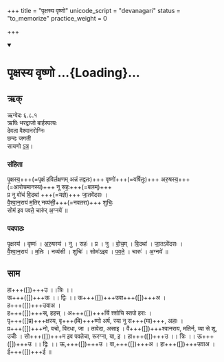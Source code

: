 +++
title = "पृक्षस्य वृष्णो"
unicode_script = "devanagari"
status = "to_memorize"
practice_weight = 0

+++
<div class="js_include" includetitle="false" newlevelforh1="1" unfilled url="/vedAH_sAma/paravastu-sAma/devaH/agniH/pRxasya_vRShNo/">
<details open><summary><h1>पृक्षस्य वृष्णो ...{Loading}...</h1></summary>

## ऋक्
ऋग्वेदः  ६.८.१  
ऋषिः  भरद्वाजो बार्हस्पत्यः  
देवता  वैश्वानरोग्निः  
छन्दः  जगती  
सायणो [ऽत्र](http://rigveda.sanatana.in/describe/rikMandala/006.008.001)।

### संहिता
पृ॒क्षस्य॒+++(=पृक्षं हविर्लक्षणम् अन्नं तद्वतः)+++ वृष्णो॑+++(=वर्षितुः)+++ अरु॒षस्य॒+++(=आरोचमानस्य)+++ नू सहः॒+++(=बलम्)+++  
प्र नु वो॑चं वि॒दथा॑ +++(=यज्ञे)+++ जा॒तवे॑दसः ।  
वै॒श्वा॒न॒राय॑ म॒तिर् नव्य॑सी॒+++(=नवतरा)+++ शुचिः॒   
सोम॑ इव पवते॒ चारु॑र् अ॒ग्नये॑ ॥

### पदपाठः
पृ॒क्षस्य॑ । वृष्णः॑ । अ॒रु॒षस्य॑ । नु । सहः॑ । प्र । नु । वो॒च॒म् । वि॒दथा॑ । जा॒तऽवे॑दसः ।  
वै॒श्वा॒न॒राय॑ । म॒तिः । नव्य॑सी । शुचिः॑ । सोमः॑ऽइव । प॒व॒ते॒ । चारुः॑ । अ॒ग्नये॑ ॥

## साम
<div caption="रामानुजार्यः 1974 " class="audioEmbed" src="https://archive
.org/download/jaiminIya-sAma-gAna-paravastu-tradition-rAmAnuja/pRxasya-vRShNo.mp3"></div>
<div caption="गोपालार्यः 2015  " class="audioEmbed" src="https://archive
.org/download/jaiminIya-sAma-gAna-paravastu-tradition-gopAla-2015/pRxasya-vRShNo.mp3"></div>

हा+++([])+++उ ।।त्रिः ।।  
ऊ+++([])+++ऊ ।। द्विः ।। ऊ+++([])+++उवा+++([])+++अ ।  
ह+++([])+++उवाअ ।  
ह+++([])+++स्, हहस् । अ+++([])+++र्चि श्शोचि स्तपो हराः ।  
पृ+++([]~~प्र~~)+++क्षस्य, वृ+++(~~वि~~)+++ष्णो अर्ष, स्या नू स+++(~~मा~~)+++, 
अहाः ।  
प्र+++([])+++नो, वचो, विदधा, जा । तावेदा, असाइ । वै+++([])+++श्वानराय, मतिर्न, 
व्या से शू, उचीः  । सो+++([])+++म इव पवतेचा, रूरग्ना, या, इ । हा+++([])+++उ ।। त्रिः ।। 
ऊ+++([])+++उ ।। द्विः ।।  ऊ,+++([])+++उ । वा,+++([])+++अ । हा+++([])+++उवाअ । ई+++([])+++ई ॥
</details>
</div>